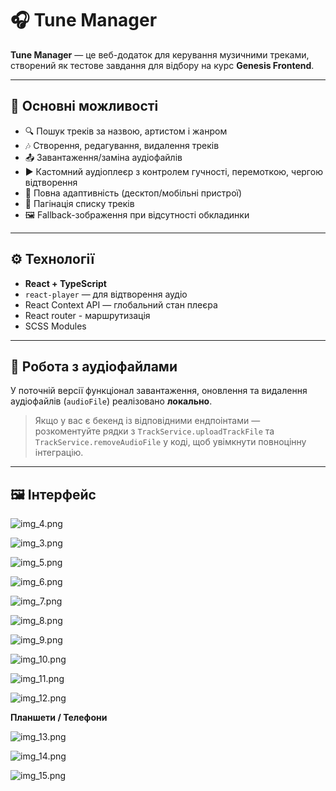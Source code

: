 # 🎧 Tune Manager

**Tune Manager** — це веб-додаток для керування музичними треками, створений як тестове завдання для відбору на курс **Genesis Frontend**.

---

## 🔑 Основні можливості

- 🔍 Пошук треків за назвою, артистом і жанром
- 🎶 Створення, редагування, видалення треків
- 📤 Завантаження/заміна аудіофайлів
- ▶️ Кастомний аудіоплеєр з контролем гучності, перемоткою, чергою відтворення
- 📱 Повна адаптивність (десктоп/мобільні пристрої)
- 📂 Пагінація списку треків
- 🖼️ Fallback-зображення при відсутності обкладинки

---

## ⚙️ Технології

- **React + TypeScript**
- `react-player` — для відтворення аудіо
- React Context API — глобальний стан плеєра
- React router - маршрутизація
- SCSS Modules

---

## 📁 Робота з аудіофайлами

У поточній версії функціонал завантаження, оновлення та видалення аудіофайлів (`audioFile`) реалізовано **локально**.

> Якщо у вас є бекенд із відповідними ендпоінтами — розкоментуйте рядки з `TrackService.uploadTrackFile` та `TrackService.removeAudioFile` у коді, щоб увімкнути повноцінну інтеграцію.

---

## 🖼️ Інтерфейс

![img_4.png](img_4.png)

![img_3.png](img_3.png)

![img_5.png](img_5.png)

![img_6.png](img_6.png)

![img_7.png](img_7.png)

![img_8.png](img_8.png)

![img_9.png](img_9.png)

![img_10.png](img_10.png)

![img_11.png](img_11.png)

![img_12.png](img_12.png)

**Планшети / Телефони**

![img_13.png](img_13.png)

![img_14.png](img_14.png)

![img_15.png](img_15.png)